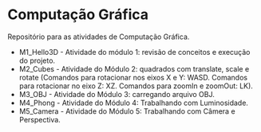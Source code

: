 # Computação Gráfica
Repositório para as atividades de Computação Gráfica.

- M1_Hello3D - Atividade do módulo 1: revisão de conceitos e execução do projeto.
- M2_Cubes - Atividade do Módulo 2: quadrados com translate, scale e rotate (Comandos para rotacionar nos eixos X e Y: WASD. Comandos para rotacionar no eixo Z: XZ. Comandos para zoomIn e zoomOut: LK).
- M3_OBJ - Atividade do Módulo 3: carregando arquivo OBJ.
- M4_Phong - Atividade do Módulo 4: Trabalhando com Luminosidade.
- M5_Camera - Atividade do Módulo 5: Trabalhando com Câmera e Perspectiva.